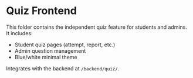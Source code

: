 # Quiz Frontend

This folder contains the independent quiz feature for students and admins. It includes:
- Student quiz pages (attempt, report, etc.)
- Admin question management
- Blue/white minimal theme

Integrates with the backend at `/backend/quiz/`.
